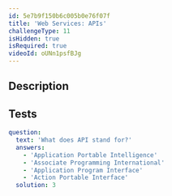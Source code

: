 ```yaml
---
id: 5e7b9f150b6c005b0e76f07f
title: 'Web Services: APIs'
challengeType: 11
isHidden: true
isRequired: true
videoId: oUNn1psfBJg
---
```


## Description
<section id='description'>

</section>

## Tests
<section id='tests'>

```yml
question:
  text: 'What does API stand for?'
  answers:
    - 'Application Portable Intelligence'
    - 'Associate Programming International'
    - 'Application Program Interface'
    - 'Action Portable Interface'
  solution: 3
```

</section>
